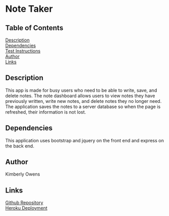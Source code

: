 # Note Taker

## Table of Contents
[Description](#description)<br>
[Dependencies](#dependencies)<br>
[Test Instructions](#tests)  <br>
[Author](#author)  <br>
[Links](#links)  <br>

## Description
This app is made for busy users who need to be able to write, save, and delete notes. The note dashboard allows users to view notes they have previously written, write new notes, and delete notes they no longer need. The application saves the notes to a server database so when the page is refreshed, their information is not lost.
## Dependencies
This application uses bootstrap and jquery on the front end and express on the back end. 
## Author
Kimberly Owens
## Links
[Github Repository](https://github.com/kimberlyj227)<br>
[Heroku Deployment](https://mighty-ravine-59073.herokuapp.com/)

